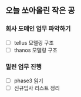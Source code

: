 ## 오늘 쏘아올린 작은 공

### 회사 도메인 업무 파악하기
- [ ] tellus 모델링 구조
- [ ] thanos 모델링 구조

### 밀린 업무 진행
- [ ] phase3 읽기
- [ ] 신규입사 리스트 정리
